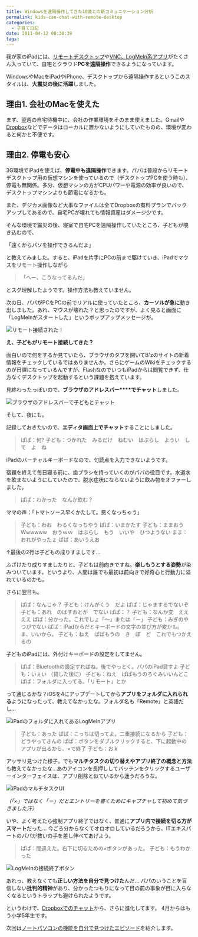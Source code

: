 ```yaml
---
title: Windowsを遠隔操作してきた10歳との新コミュニケーション分析
permalink: kids-can-chat-with-remote-desktop
categories:
  - 子育て日記
date: 2011-04-12 00:30:39
tags:
---
```


我が家のiPadには、[リモートデスクトップ](../remote-desktop-for-ipad/)や[VNC、LogMeIn系アプリ](../vnc-for-ipad-iphone/)がたくさん入っていて、自宅とクラウド**PCを遠隔操作**できるようになっています。

WindowsやMacをiPadやiPhone、デスクトップから遠隔操作するというこのスタイルは、**大震災の後に活躍**しました。

## 理由1\. 会社のMacを使えた

まず、翌週の自宅待機中に、会社の作業環境をそのまま使えました。Gmailや[Dropbox](http://www.dropbox.com/link/20.wJc_OyS0EY/NjEyNDA5MDQ3Nw)などでデータはローカルに置かないようにしていたものの、環境が変わると何かと不便です。

## 理由2\. 停電も安心

3G環境でiPadを使えば、**停電中も遠隔操作**できます。パパは普段からリモートデスクトップ用の仮想マシンを使っているので（デスクトップPCを使う時も）、停電も無関係。多分、仮想マシンの方がCPUパワーや電源の効率が良いので、デスクトップマシンよりも節電になるかも。

また、デジカメ画像など大事なファイルは全てDropboxの有料プランでバックアップしてあるので、自宅PCが壊れても情報資産はダメージ少です。

そんな環境で震災の後、寝室で自宅PCを遠隔操作していたところ、子どもが覗き込むので、

「遠くからパソを操作できるんだよ」

と教えてみました。すると、iPadを片手にPCの前まで駆けていき、iPadでマウスをリモート操作しながら

> 「へー、こうなってるんだ」

とスグ理解したようです。操作方法も教えていません。

次の日、パパがPCをPCの前でリアルに使っていたところ、**カーソルが急に**動き出しました。あれ、マウスが壊れた？と思ったのですが、よく見ると画面に「LogMeInがスタートした」というポップアップメッセージが。

![リモート接続された！](/images/ia-kid/201103-logmein-alert.png)

**え、子どもがリモート接続してきた？**

面白いので何をするか見ていたら、ブラウザのタブを開いてB'zのサイトの新着情報をチェックしているではありませんか。さらにゲームのWikiをチェックするのが日課になっているんですが、FlashなのでいつもiPadからは閲覧できず、仕方なくデスクトップを起動するという課題を抱えています。

見終わったっぽいので、**ブラウザのアドレスバー****でチャット**しました。

![ブラウザのアドレスバーで子どもとチャット](/images/ia-kid/201103-logmein-chat.png)

そして、夜にも。

記録しておきたいので、**エディタ画面上でチャット**することにしました。

> ぱぱ：何?
> 子ども：つかれた　みるだけ　ねむい　はぶらし　ようい　して　よ　ね

iPadのバーチャルキーボードなので、句読点を入力できないようです。

宿題を終えて毎日寝る前に、歯ブラシを持っていくのがパパの役目です。水道水を飲まないようにしていたので、脱水症状にならないように飲み物をオファーしました。

> ぱぱ：わかった　なんか飲む？

ママの声：「トマトソース早くかたして。悪くなっちゃう」

> 子ども：わお　わるくなっちやう
> ぱぱ：いまかたす
> 子ども：ままおうWwwwww　おうｗｗ　はぶらし　もう　いいや　ひつようない
> まま：おれがやったｚ
> ぱぱ：あいうえお

↑最後の2行は子どもの成りすましです...

ふざけたり成りすましたりと、子どもは前向きですね。**楽しもうとする姿勢**が染みついています。というより、人間は誰でも最初は前向きで好奇心と行動力に溢れているのかも。

さらに翌日も。

> ぱぱ：なんじゃ？
> 子ども：けんがくう　だよ
> ぱぱ：じゃまするでないぞ
> 子ども：あれ　のばすおとが　でない
> ぱぱ：？
> 子ども：なんか変　ええええ
> ぱぱ：分かった。これでしょ「～」または「－」
> 子ども：みぎのやつがでない
> ぱぱ：iPadからだとキーボードの文字の並び方が変かも。ま、いいから。
> 子ども：ねえ　ぱぱもうの　き　ぼ　ど　これでもつかえるの

子どものiPadには、外付けキーボードの設定をしてません。

> ぱぱ：Bluetoothの設定すればね。後でやっとく。パパのiPad貸すよ
> 子ども：いぇい
> （貸した後に）
> 子ども：ねえ　ぱぱもうのろぐみいいんどこ
> ぱぱ：フォルダに入ってる。「リモート」とか

って通じるかな？iOSを4にアップデートしてから**アプリをフォルダに入れられる**ようになったって、教えてなかったな。フォルダ名も「Remote」と英語だし...

![iPadのフォルダに入れてあるLogMeInアプリ](/images/ia-kid/201103-logmein-folder.png)

> 子ども：あった
> ぱぱ：こっちは切ってよ。二重接続になるから
> 子ども：どうやってきんの
> ぱぱ：ボタンをダブルクリックすると、下に起動中のアプリが出るから、×で終了
> 子ども：おｋ

アッサリ見つけた様子。でも**マルチタスクの切り替えやアプリ終了の概念と方法**も教えてなかったな...あのアイコンを長押ししてバッテンをクリックするユーザーインターフェイスは、アプリ削除と似ているから迷うだろうな。

![iPadのマルチタスクUI](/images/ia-kid/201103-logmein-multi-task.png)

_（「×」ではなく「－」だとエントリーを書くためにキャプチャして初めて気づきました汗）_

いや、よく考えたら強制アプリ終了ではなく、普通に**アプリ内で接続を切る方がスマート**だった... 今ごろ分からなくてオロオロしているだろうから、ITエキスパートのパパが救いの手を差し伸べてあげよう。

> ぱぱ：間違えた。右下に切るための×ボタンがあった。
> 子ども：もうわかった

![LogMeInの接続終了ボタン](/images/ia-kid/201103-logmein-close.png)

あれっ、教えなくても**正しい方法を自分で見つけた**んだ...
パパのいうことを盲信しない**批判的精神**があり、分かったつもりになって目の前の事象が目に入らなくなるというトラップも避けられたようです。

というわけで、[Dropboxでのチャット](../chat-via-dropbox-with-9years-child/)から、さらに進化してます。
4月からはもう小学5年生です。

次回は[ノートパソコンの機能を自分で見つけたエピソード](../do-and-learn/)を紹介します。